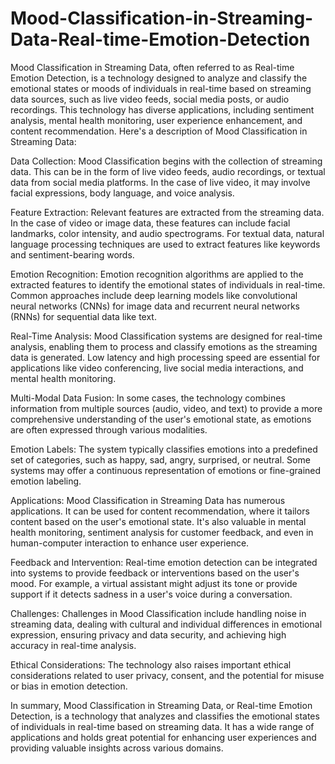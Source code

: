 # Mood-Classification-in-Streaming-Data-Real-time-Emotion-Detection
Mood Classification in Streaming Data, often referred to as Real-time Emotion Detection, is a technology designed to analyze and classify the emotional states or moods of individuals in real-time based on streaming data sources, such as live video feeds, social media posts, or audio recordings. This technology has diverse applications, including sentiment analysis, mental health monitoring, user experience enhancement, and content recommendation. Here's a description of Mood Classification in Streaming Data:

Data Collection: Mood Classification begins with the collection of streaming data. This can be in the form of live video feeds, audio recordings, or textual data from social media platforms. In the case of live video, it may involve facial expressions, body language, and voice analysis.

Feature Extraction: Relevant features are extracted from the streaming data. In the case of video or image data, these features can include facial landmarks, color intensity, and audio spectrograms. For textual data, natural language processing techniques are used to extract features like keywords and sentiment-bearing words.

Emotion Recognition: Emotion recognition algorithms are applied to the extracted features to identify the emotional states of individuals in real-time. Common approaches include deep learning models like convolutional neural networks (CNNs) for image data and recurrent neural networks (RNNs) for sequential data like text.

Real-Time Analysis: Mood Classification systems are designed for real-time analysis, enabling them to process and classify emotions as the streaming data is generated. Low latency and high processing speed are essential for applications like video conferencing, live social media interactions, and mental health monitoring.

Multi-Modal Data Fusion: In some cases, the technology combines information from multiple sources (audio, video, and text) to provide a more comprehensive understanding of the user's emotional state, as emotions are often expressed through various modalities.

Emotion Labels: The system typically classifies emotions into a predefined set of categories, such as happy, sad, angry, surprised, or neutral. Some systems may offer a continuous representation of emotions or fine-grained emotion labeling.

Applications: Mood Classification in Streaming Data has numerous applications. It can be used for content recommendation, where it tailors content based on the user's emotional state. It's also valuable in mental health monitoring, sentiment analysis for customer feedback, and even in human-computer interaction to enhance user experience.

Feedback and Intervention: Real-time emotion detection can be integrated into systems to provide feedback or interventions based on the user's mood. For example, a virtual assistant might adjust its tone or provide support if it detects sadness in a user's voice during a conversation.

Challenges: Challenges in Mood Classification include handling noise in streaming data, dealing with cultural and individual differences in emotional expression, ensuring privacy and data security, and achieving high accuracy in real-time analysis.

Ethical Considerations: The technology also raises important ethical considerations related to user privacy, consent, and the potential for misuse or bias in emotion detection.

In summary, Mood Classification in Streaming Data, or Real-time Emotion Detection, is a technology that analyzes and classifies the emotional states of individuals in real-time based on streaming data. It has a wide range of applications and holds great potential for enhancing user experiences and providing valuable insights across various domains.
